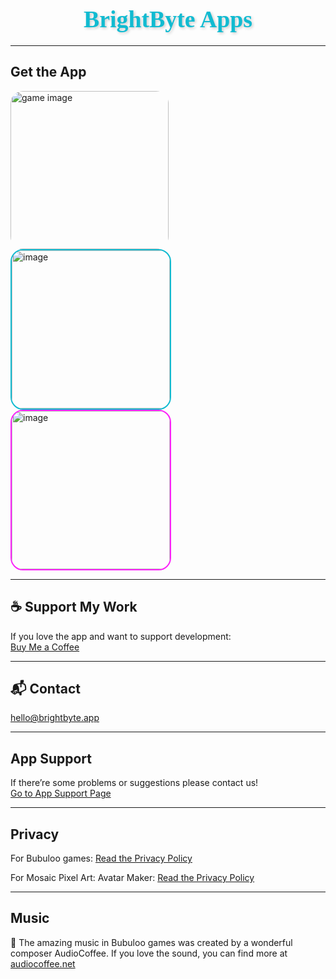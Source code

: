 <head>
  <link rel="stylesheet" href="assets/css/style.css">
</head>

<h1 align="center" style="
  font-family: 'Comic Sans MS', 'Chalkboard SE', 'Arial Rounded MT Bold', cursive;
  font-size: 2.7em;
  color: #11bbd1;
  text-shadow: 2px 2px 4px rgba(0,0,0,0.2);
  font-weight: bold;
  margin-bottom: 20px;
">
  BrightByte Apps
</h1>


---

## Get the App

<a href="https://apps.apple.com/app/id6747248309" target="_blank" style="text-decoration: none;">
  <img width="253" height="253" alt="game image" 
    src="https://github.com/user-attachments/assets/5e0a5a66-d6dd-4936-a9f1-e76a5378129c" 
    style="
         border-radius: 20px;
         /* border: 2px solid #11bbd1; */
         transition: box-shadow 0.3s ease;
       "
       onmouseover="this.style.boxShadow='0 0 12px #11bbd1'"
       onmouseout="this.style.boxShadow='none'" />
</a>


<a href="https://apps.apple.com/app/id6748695587" target="_blank" style="text-decoration: none;">
  <img width="253" height="253" alt="image" 
    src="https://github.com/user-attachments/assets/a57b7b18-476e-4fea-895c-970e1967c5ad"
    style="
         border-radius: 20px;
         border: 2px solid #11bbd1;
         transition: box-shadow 0.3s ease;
       "
       onmouseover="this.style.boxShadow='0 0 12px #11bbd1'"
       onmouseout="this.style.boxShadow='none'" />
</a>

<a href="https://apps.apple.com/app/id6748695587" target="_blank" style="text-decoration: none;">
  <img width="253" height="253" alt="image" 
    src="https://github.com/user-attachments/assets/971dd218-c0ce-4c0f-afb3-c5c01c7711be"
    style="
         border-radius: 20px;
         border: 2px solid #fc21f9;
         transition: box-shadow 0.3s ease;
       "
       onmouseover="this.style.boxShadow='0 0 12px #fc21f9'"
       onmouseout="this.style.boxShadow='none'" />
</a>


---

## ☕ Support My Work

If you love the app and want to support development:  
[Buy Me a Coffee](https://buymeacoffee.com/magicscribble)

---

## 📬 Contact

[hello@brightbyte.app](mailto:dentin-97.aniline@icloud.com)

---

## App Support

If there’re some problems or suggestions
please contact us!  
[Go to App Support Page](https://magicscribble.github.io/BrightByte/support.html)

---

## Privacy

For Bubuloo games: 
[Read the Privacy Policy](https://magicscribble.github.io/privacy-policy/)

For Mosaic Pixel Art: Avatar Maker:
[Read the Privacy Policy](https://magicscribble.github.io/BrightByte/privacy.html)

---
## Music

🎵 The amazing music in Bubuloo games was created by a wonderful composer AudioCoffee.
If you love the sound, you can find more at [audiocoffee.net](https://www.audiocoffee.net/)


